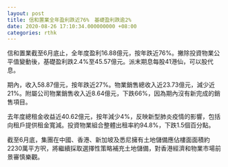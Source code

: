 ```yaml
---
layout: post
title: 信和置業全年盈利跌近76%　基礎盈利跌逾2%
date: 2020-08-26 17:10:34.000000000 +08:00
categories: rthk
---
```


信和置業截至6月底止，全年度盈利16.88億元，按年跌近76%。撇除投資物業公平值變動後，基礎盈利跌2.4%至45.57億元。派末期息每股41港仙，可以股代息。

期內，收入58.87億元，按年跌近27%。物業銷售總收入近23.73億元，減少近21%。附屬公司物業銷售收入近8.64億元，下跌66%，因為期內沒有新完成的銷售項目。

去年度總租金收益近40.62億元，按年減少4%，反映新型肺炎疫情的影響，包括向租戶提供租金寬減。投資物業組合整體出租率約94.8%，下跌1.5個百分點。

截至6月底，集團在中國、香港、新加坡及悉尼擁有土地儲備應佔樓面面積約2230萬平方呎，將繼續採取選擇性策略補充土地儲備，對香港經濟和物業巿場前景審慎樂觀。
